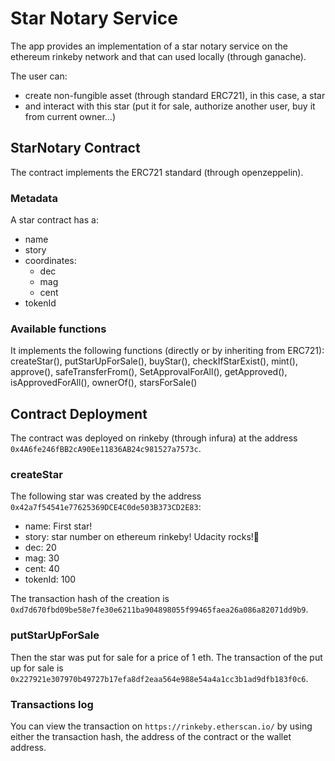 # Star Notary Service

The app provides an implementation of a star notary service on the ethereum rinkeby network and that can used locally (through ganache).

The user can:

- create non-fungible asset (through standard ERC721), in this case, a star
- and interact with this star (put it for sale, authorize another user, buy it from current owner...)

## StarNotary Contract

The contract implements the ERC721 standard (through openzeppelin).

### Metadata

A star contract has a:

- name
- story
- coordinates:
  - dec
  - mag
  - cent
- tokenId

### Available functions

It implements the following functions (directly or by inheriting from ERC721):
createStar(), putStarUpForSale(), buyStar(), checkIfStarExist(), mint(), approve(), safeTransferFrom(), SetApprovalForAll(), getApproved(), isApprovedForAll(), ownerOf(), starsForSale()

## Contract Deployment

The contract was deployed on rinkeby (through infura) at the address `0x4A6fe246fBB2cA90Ee11836AB24c981527a7573c`.

### createStar

The following star was created by the address `0x42a7f54541e77625369DCE4C0de503B373CD2E83`:

- name: First star!
- story: star number on ethereum rinkeby! Udacity rocks!
- dec: 20
- mag: 30
- cent: 40
- tokenId: 100

The transaction hash of the creation is `0xd7d670fbd09be58e7fe30e6211ba904898055f99465faea26a086a82071dd9b9`.

### putStarUpForSale

Then the star was put for sale for a price of 1 eth. The transaction of the put up for sale is `0x227921e307970b49727b17efa8df2eaa564e988e54a4a1cc3b1ad9dfb183f0c6`.

### Transactions log

You can view the transaction on `https://rinkeby.etherscan.io/` by using either the transaction hash, the address of the contract or the wallet address.
